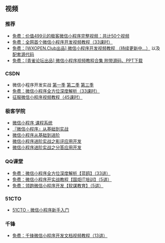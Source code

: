 ## 视频

### 推荐

- [免费：价值499元的极客微信小程序完整视频：共计50个视频](http://www.wxapp-union.com/forum.php?mod=viewthread&tid=1128&extra=page%3D1%26filter%3Dtypeid%26typeid%3D7)
- [免费：全网首个微信小程序开发视频教程（33课时）](http://www.howzhi.com/course/15035/)
- [免费：[WXOPEN.Club出品] 微信小程序开发视频教程 （持续更新中...）](http://wxopen.club/topic/582d4999745f85100cd13a65) 以及 [配套源代码](https://github.com/ParryQiu/wxopenclub-wxapp-lessons)
- [免费：[青雀论坛出品] 微信小程序视频教程合集 附带源码、PPT下载](http://bbs.larkapp.com/thread-5695-1-1.html)

### CSDN

- 微信小程序开发实战 [第一季](http://edu.csdn.net/course/detail/3011) [第二季](http://edu.csdn.net/course/detail/3045) [第三季](http://edu.csdn.net/course/detail/3073)
- [免费：微信小程序全方位深度解析（33课时）](http://edu.csdn.net/course/detail/3081)
- [征服微信小程序视频教程（45课时）](http://edu.csdn.net/course/detail/3371)

### 极客学院

- [微信小程序 课程系统](http://www.jikexueyuan.com/zhiye/wechatapp)
- [『微信小程序』从基础到实战](http://www.jikexueyuan.com/zhiye/course/34.html?type=8&utm_source=jike&utm_medium=www_index_cf&utm_campaign=wechat_app&utm_content=0930)
- [微信小程序从基础到进阶](http://www.jikexueyuan.com/zhiye/course/45.html?type=15)
- [微信小程序进阶实战之影评应用开发](http://www.jikexueyuan.com/zhiye/course/48.html?type=16)
- [微信小程序进阶实战之分答应用开发](http://www.jikexueyuan.com/zhiye/course/47.html?type=16)

### QQ课堂

- [免费：微信小程序全方位深度解析【蓝鸥】（33讲）](https://ke.qq.com/course/161221)
- [免费：微信小程序开实战教程【国炬IT培训】（5讲）](https://ke.qq.com/course/172343)
- [免费：领跑微信小程序开发【软谋教育】（5讲）](https://ke.qq.com/course/163029)

### 51CTO

- [51CTO - 微信小程序新手入门](http://edu.51cto.com/course/course_id-7242.html)

### 千锋

- [免费：千锋微信小程序开发文档视频教程（13讲）](http://my.tv.sohu.com/pl/9206349/index.shtml)